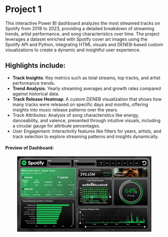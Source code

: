 # Project 1

This interactive Power BI dashboard analyzes the most streamed tracks on Spotify from 2018 to 2023, providing a detailed breakdown of streaming trends, artist performance, and song characteristics over time. The project leverages a dataset enriched with Spotify cover art images using the Spotify API and Python, integrating HTML visuals and DENEB-based custom visualizations to create a dynamic and insightful user experience.

## Highlights include:

- **Track Insights**: Key metrics such as total streams, top tracks, and artist performance trends.
- **Trend Analysis**: Yearly streaming averages and growth rates compared against historical data.
- **Track Release Heatmap**: A custom DENEB visualization that shows how many tracks were released on specific days and months, offering insights into music release patterns over the years.
- Track Attributes: Analysis of song characteristics like energy, danceability, and valence, presented through intuitive visuals, including a circular gauge for attribute percentages.
- User Engagement: Interactivity features like filters for years, artists, and track selection to explore streaming patterns and insights dynamically.

#### Preview of Dashboard:
<p align="center">
    <img src="Spotify_Dashboard_Thumbnail.jpg" alt="Spotify Dashboard Preview" width="85%">
</p>



